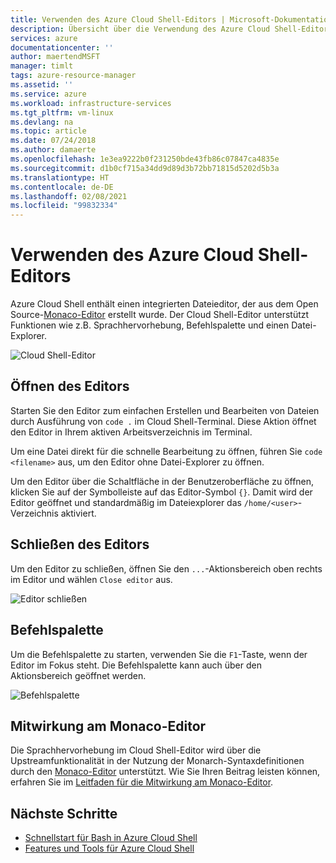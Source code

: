 ```yaml
---
title: Verwenden des Azure Cloud Shell-Editors | Microsoft-Dokumentation
description: Übersicht über die Verwendung des Azure Cloud Shell-Editors.
services: azure
documentationcenter: ''
author: maertendMSFT
manager: timlt
tags: azure-resource-manager
ms.assetid: ''
ms.service: azure
ms.workload: infrastructure-services
ms.tgt_pltfrm: vm-linux
ms.devlang: na
ms.topic: article
ms.date: 07/24/2018
ms.author: damaerte
ms.openlocfilehash: 1e3ea9222b0f231250bde43fb86c07847ca4835e
ms.sourcegitcommit: d1b0cf715a34dd9d89d3b72bb71815d5202d5b3a
ms.translationtype: HT
ms.contentlocale: de-DE
ms.lasthandoff: 02/08/2021
ms.locfileid: "99832334"
---
```

# <a name="using-the-azure-cloud-shell-editor"></a>Verwenden des Azure Cloud Shell-Editors

Azure Cloud Shell enthält einen integrierten Dateieditor, der aus dem Open Source-[Monaco-Editor](https://github.com/Microsoft/monaco-editor) erstellt wurde. Der Cloud Shell-Editor unterstützt Funktionen wie z.B. Sprachhervorhebung, Befehlspalette und einen Datei-Explorer.

![Cloud Shell-Editor](media/using-cloud-shell-editor/open-editor.png)

## <a name="opening-the-editor"></a>Öffnen des Editors

Starten Sie den Editor zum einfachen Erstellen und Bearbeiten von Dateien durch Ausführung von `code .` im Cloud Shell-Terminal. Diese Aktion öffnet den Editor in Ihrem aktiven Arbeitsverzeichnis im Terminal.

Um eine Datei direkt für die schnelle Bearbeitung zu öffnen, führen Sie `code <filename>` aus, um den Editor ohne Datei-Explorer zu öffnen.

Um den Editor über die Schaltfläche in der Benutzeroberfläche zu öffnen, klicken Sie auf der Symbolleiste auf das Editor-Symbol `{}`. Damit wird der Editor geöffnet und standardmäßig im Dateiexplorer das `/home/<user>`-Verzeichnis aktiviert.

## <a name="closing-the-editor"></a>Schließen des Editors

Um den Editor zu schließen, öffnen Sie den `...`-Aktionsbereich oben rechts im Editor und wählen `Close editor` aus.

![Editor schließen](media/using-cloud-shell-editor/close-editor.png)

## <a name="command-palette"></a>Befehlspalette

Um die Befehlspalette zu starten, verwenden Sie die `F1`-Taste, wenn der Editor im Fokus steht. Die Befehlspalette kann auch über den Aktionsbereich geöffnet werden.

![Befehlspalette](media/using-cloud-shell-editor/cmd-palette.png)

## <a name="contributing-to-the-monaco-editor"></a>Mitwirkung am Monaco-Editor

Die Sprachhervorhebung im Cloud Shell-Editor wird über die Upstreamfunktionalität in der Nutzung der Monarch-Syntaxdefinitionen durch den [Monaco-Editor](https://github.com/Microsoft/monaco-editor) unterstützt. Wie Sie Ihren Beitrag leisten können, erfahren Sie im [Leitfaden für die Mitwirkung am Monaco-Editor](https://github.com/Microsoft/monaco-editor/blob/master/CONTRIBUTING.md).

## <a name="next-steps"></a>Nächste Schritte

- [Schnellstart für Bash in Azure Cloud Shell](quickstart.md)
- [Features und Tools für Azure Cloud Shell](features.md)

